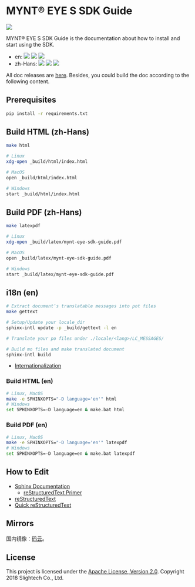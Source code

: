 # MYNT® EYE S SDK Guide

[![](https://img.shields.io/badge/MYNT%20EYE%20S%20SDK%20Guide-2.2.2--rc0-brightgreen.svg?style=flat)](https://github.com/slightech/MYNT-EYE-S-SDK-Guide)

MYNT® EYE S SDK Guide is the documentation about how to install and start using the SDK.

* en: [![](https://img.shields.io/badge/Download-PDF-blue.svg?style=flat)](https://github.com/slightech/MYNT-EYE-S-SDK-Guide/files/2598115/mynt-eye-s-sdk-guide-2.2.2-rc0-en.pdf) [![](https://img.shields.io/badge/Download-HTML-blue.svg?style=flat)](https://github.com/slightech/MYNT-EYE-S-SDK-Guide/files/2598116/mynt-eye-s-sdk-guide-2.2.2-rc0-en.zip) [![](https://img.shields.io/badge/Online-HTML-blue.svg?style=flat)](https://slightech.github.io/MYNT-EYE-S-SDK-Guide/)
* zh-Hans: [![](https://img.shields.io/badge/Download-PDF-blue.svg?style=flat)](https://github.com/slightech/MYNT-EYE-S-SDK-Guide/files/2598117/mynt-eye-s-sdk-guide-2.2.2-rc0-zh-Hans.pdf) [![](https://img.shields.io/badge/Download-HTML-blue.svg?style=flat)](https://github.com/slightech/MYNT-EYE-S-SDK-Guide/files/2598119/mynt-eye-s-sdk-guide-2.2.2-rc0-zh-Hans.zip) [![](https://img.shields.io/badge/Online-HTML-blue.svg?style=flat)](http://doc.myntai.com/resource/sdk/mynt-eye-s-sdk-guide-2.2.2-rc0-zh-Hans/mynt-eye-s-sdk-guide-2.2.2-rc0-zh-Hans/index.html)

All doc releases are [here](https://github.com/slightech/MYNT-EYE-S-SDK-Guide/releases). Besides, you could build the doc according to the following content.

## Prerequisites

```bash
pip install -r requirements.txt
```

## Build HTML (zh-Hans)

```bash
make html

# Linux
xdg-open _build/html/index.html

# MacOS
open _build/html/index.html

# Windows
start _build/html/index.html
```

## Build PDF (zh-Hans)

```bash
make latexpdf

# Linux
xdg-open _build/latex/mynt-eye-sdk-guide.pdf

# MacOS
open _build/latex/mynt-eye-sdk-guide.pdf

# Windows
start _build/latex/mynt-eye-sdk-guide.pdf
```

## i18n (en)

```bash
# Extract document’s translatable messages into pot files
make gettext

# Setup/Update your locale_dir
sphinx-intl update -p _build/gettext -l en

# Translate your po files under ./locale/<lang>/LC_MESSAGES/

# Build mo files and make translated document
sphinx-intl build
```

* [Internationalization](http://www.sphinx-doc.org/en/master/intl.html)

### Build HTML (en)

```bash
# Linux, MacOS
make -e SPHINXOPTS="-D language='en'" html
# Windows
set SPHINXOPTS=-D language=en & make.bat html
```

### Build PDF (en)

```bash
# Linux, MacOS
make -e SPHINXOPTS="-D language='en'" latexpdf
# Windows
set SPHINXOPTS=-D language=en & make.bat latexpdf
```

## How to Edit

* [Sphinx Documentation](http://www.sphinx-doc.org/en/stable/contents.html)
  * [reStructuredText Primer](http://www.sphinx-doc.org/en/stable/rest.html)
* [reStructuredText](http://docutils.sourceforge.net/rst.html)
* [Quick reStructuredText](http://docutils.sourceforge.net/docs/user/rst/quickref.html)

## Mirrors

国内镜像：[码云](https://gitee.com/mynt/MYNT-EYE-S-SDK-Guide)。

## License

This project is licensed under the [Apache License, Version 2.0](LICENSE). Copyright 2018 Slightech Co., Ltd.
